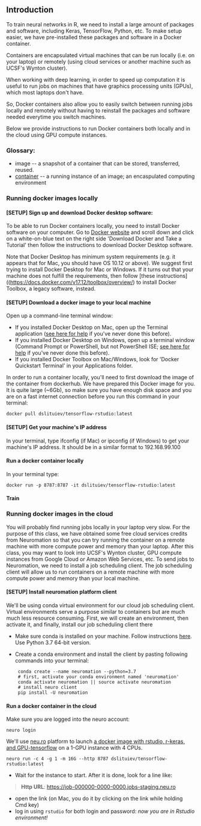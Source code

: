 ## Introduction
To train neural networks in R, we need to install a large amount of packages and software, including Keras, TensorFlow, Python, etc. To make setup easier, we have pre-installed these packages and software in a Docker container. 

Containers are encapsulated virtual machines that can be run locally (i.e. on your laptop) or remotely (using cloud services or another machine such as UCSF's Wynton cluster).

When working with deep learning, in order to speed up computation it is useful to run jobs on machines that have graphics processing units (GPUs), which most laptops don't have.

So, Docker containers also allow you to easily switch between running jobs locally and remotely without having to reinstall the packages and software needed everytime you switch machines.

Below we provide instructions to run Docker containers both locally and in the cloud using GPU compute instances.

### Glossary: 
- image -- a snapshot of a container that can be stored, transferred, reused. 
- [container](https://en.wikipedia.org/wiki/OS-level_virtualisation) -- a running instance of an image; an encaspulated computing environment

### Running docker images locally
#### [SETUP] Sign up and download Docker desktop software:
To be able to run Docker containers locally, you need to install Docker software on your computer.
Go to [Docker website](https://www.docker.com/get-started) and scroll down and click on a white-on-blue text on the right side 'Download Docker and Take a Tutorial' then follow the instructions to download Docker Desktop software. 

Note that Docker Desktop has minimum system requirements (e.g. it appears that for Mac, you should have OS 10.12 or above). We suggest first trying to install Docker Desktop for Mac or Windows. If it turns out that your machine does not fulfill the requirements, then follow [these instructions]((https://docs.docker.com/v17.12/toolbox/overview/) to install Docker Toolbox, a legacy software, instead. 

#### [SETUP] Download a docker image to your local machine
Open up a command-line terminal window:
- If you installed Docker Desktop on Mac, open up the Terminal application ([see here for help](https://macpaw.com/how-to/use-terminal-on-mac) if you've never done this before).  
- If you installed Docker Desktop on Windows, open up a terminal window (Command Prompt or PowerShell, but not PowerShell ISE; [see here for help](https://www.youtube.com/watch?v=YdDngaoD1WE) if you've never done this before).
- If you installed Docker Toolbox on Mac/Windows, look for 'Docker Quickstart Terminal' in your Applications folder.

In order to run a container locally, you'll need to first download the image of the container from dockerhub. We have prepared this Docker image for you. It is quite large (~6Gb), so make sure you have enough disk space and you are on a fast internet connection before you run this command in your terminal:

    docker pull dslituiev/tensorflow-rstudio:latest

#### [SETUP] Get your machine's IP address
In your terminal, type ifconfig (if Mac) or ipconfig (if Windows) to get your machine's IP address. It should be in a similar format to 192.168.99.100

#### Run a docker container locally
In your terminal type:

    docker run -p 8787:8787 -it dslituiev/tensorflow-rstudio:latest

#### Train 

### Running docker images in the cloud
You will probably find running jobs locally in your laptop very slow. 
For the purpose of this class, we have obtained some free cloud services credits from Neuromation so that you can try running the container on a remote machine with more compute power and memory than your laptop. 
After this class, you may want to look into UCSF's Wynton cluster, GPU compute instances from Google Cloud or Amazon Web Services, etc.
To send jobs to Neuromation, we need to install a job scheduling client. 
The job scheduling client will allow us to run containers on a remote machine with more compute power and memory than your local machine.

#### [SETUP] Install neuromation platform client
We'll be using conda virtual environment for our cloud job scheduling client.
Virtual environments serve a purpose similar to containers but are much much less resource consuming.
First, we will create an environment, then activate it, and finally, install our job scheduling client there

 - Make sure conda is installed on your machine. Follow instructions [here](https://docs.conda.io/en/latest/miniconda.html). Use Python 3.7 64-bit version.

 - Create a conda environment and install the client by pasting following commands into your terminal:

        conda create --name neuromation --python=3.7
        # first, activate your conda environment named 'neuromation'
        conda activate neuromation || source activate neuromation
        # install neuro client
        pip install -U neuromation

#### Run a docker container in the cloud

Make sure you are logged into the neuro account:

    neuro login

We'll use [neu.ro](neu.ro) platform to launch [a docker image with rstudio, r-keras, and GPU-tensorflow](https://cloud.docker.com/repository/docker/dslituiev/tensorflow-rstudio/) on a 1-GPU instance with 4 CPUs.

    neuro run -c 4 -g 1 -m 16G --http 8787 dslituiev/tensorflow-rstudio:latest

+ Wait for the instance to start. After it is done, look for a line like:

> **Http URL**: https://job-000000-0000-0000.jobs-staging.neu.ro

+ open the link (on Mac, you do it by clicking on the link while holding Cmd key)
+ log in using `rstudio` for both login and password: _now you are in Rstudio environment!_


